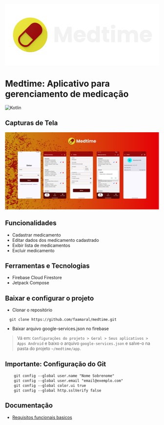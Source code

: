 <img src="docs/images/medtime_logo-Photoroom.png">

# Medtime: Aplicativo para gerenciamento de medicação

![Kotlin](https://img.shields.io/badge/kotlin-%237F52FF.svg?style=for-the-badge&logo=kotlin&logoColor=white)

## Capturas de Tela


<div>
  <img src="docs/images/Medtime.png" alt="allscreenshots" width="756">
</div>

[//]: # (<div style="display:flex; flex-direction: row; justify-content: space-evenly; margin-top: 20px;">)

[//]: # (  <img src="docs/images/nova_tela_inicial.png" alt="Home Screen" width="180">)

[//]: # (  <img src="docs/images/novo_cadastrar_medicamento.png" alt="Cadastrar Medicamento" width="180">)

[//]: # (  <img src="docs/images/novo_editar_medicamentos.png" alt="Editar Medicamento" width="180">)

[//]: # (  <img src="docs/images/novo_excluir_medicamento.png" alt="Excluir Medicamento" width="180">)

[//]: # (</div>)

## Funcionalidades

- Cadastrar medicamento
- Editar dados dos medicamento cadastrado
- Exibir lista de medicamentos
- Excluir medicamento

## Ferramentas e Tecnologias

- Firebase Cloud Firestore
- Jetpack Compose

## Baixar e configurar o projeto

- Clonar o repositório
  
```shell
  git clone https://github.com/faamaral/medtime.git
```

- Baixar arquivo google-services.json no firebase

> Vá em: `Configurações do projeto > Geral > Seus aplicativos > Apps Android` e baixo o arquivo `google-services.json` e salve-o na pasta do projeto `~/medtime/app`.

## Importante: Configuração do Git
    
```shell
    git config --global user.name "Nome Sobrenome"
    git config --global user.email "email@exemplo.com"
    git config --global color.ui true
    git config --global http.sslVerify false
```

## Documentação

- [Requisitos funcionais basicos](/docs/planning/reqs.md)


